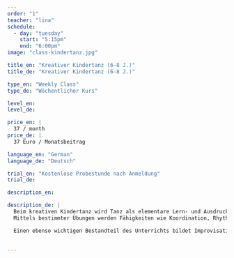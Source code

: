 ```yaml
---
order: "1"
teacher: "lina"
schedule:
  - day: "tuesday"
    start: "5:15pm"
    end: "6:00pm"
image: "class-kindertanz.jpg"

title_en: "Kreativer Kindertanz (6-8 J.)"
title_de: "Kreativer Kindertanz (6-8 J.)"

type_en: "Weekly Class"
type_de: "Wöchentlicher Kurs"

level_en:
level_de:

price_en: |
  37 / month
price_de: |
  37 Euro / Monatsbeitrag  

language_en: "German"
language_de: "Deutsch"

trial_en: "Kostenlose Probestunde nach Anmeldung"
trial_de:

description_en:

description_de: |
  Beim kreativen Kindertanz wird Tanz als elementare Lern- und Ausdrucksform vermittelt. Dabei steht die Freude am Sich-Bewegen im Vordergrund.
  Mittels bestimmter Übungen werden Fähigkeiten wie Koordination, Rhythmusgefühl, Konzentrationsfähigkeit und Ausdauer entwickelt beziehungsweise gestärkt.

  Einen ebenso wichtigen Bestandteil des Unterrichts bildet Improvisation, mittels derer die Kinder ihrer Fantasie freien Lauf lassen können. So verwandeln wir uns zum Beispiel in kleine Regentropfen oder Flugzeuge, spielen Katz und Maus oder machen als Schmetterlinge eine Reise in ferne Länder.
  

---
```

